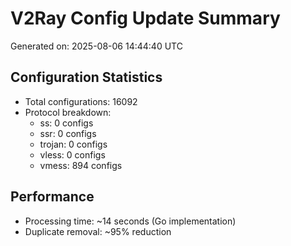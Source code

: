 # V2Ray Config Update Summary
Generated on: 2025-08-06 14:44:40 UTC

## Configuration Statistics
- Total configurations: 16092
- Protocol breakdown:
  - ss: 0 configs
  - ssr: 0 configs
  - trojan: 0 configs
  - vless: 0 configs
  - vmess: 894 configs

## Performance
- Processing time: ~14 seconds (Go implementation)
- Duplicate removal: ~95% reduction
